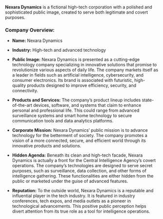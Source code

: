 **Nexara Dynamics** is a fictional high-tech corporation with a polished and sophisticated public image, created to serve both legitimate and covert purposes.

### **Company Overview:**

- **Name:** Nexara Dynamics

- **Industry:** High-tech and advanced technology

- **Public Image:** Nexara Dynamics is presented as a cutting-edge technology company specializing in innovative solutions that promise to revolutionize various aspects of daily life. The company markets itself as a leader in fields such as artificial intelligence, cybersecurity, and consumer electronics. Its brand is associated with futuristic, high-quality products designed to improve efficiency, security, and connectivity.

- **Products and Services:** The company’s product lineup includes state-of-the-art devices, software, and systems that claim to enhance personal and professional life. This could range from advanced surveillance systems and smart home technology to secure communication tools and data analytics platforms.

- **Corporate Mission:** Nexara Dynamics’ public mission is to advance technology for the betterment of society. The company promotes a vision of a more connected, secure, and efficient world through its innovative products and solutions.

- **Hidden Agenda:** Beneath its clean and high-tech facade, Nexara Dynamics is actually a front for the Central Intelligence Agency’s covert operations. The company’s technologies are designed to serve secret purposes, such as surveillance, data collection, and other forms of intelligence gathering. These functionalities are either hidden from the public or marketed under the guise of advanced features.

- **Reputation:** To the outside world, Nexara Dynamics is a reputable and influential player in the tech industry. It is featured in industry conferences, tech expos, and media outlets as a pioneer in technological advancements. This positive public perception helps divert attention from its true role as a tool for intelligence operations.
